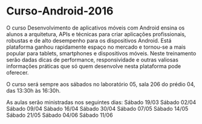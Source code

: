 # Curso-Android-2016

O curso Desenvolvimento de aplicativos móveis com Android ensina os alunos a arquitetura, APIs e técnicas para criar aplicações profissionais, robustas e de alto desempenho para os dispositivos Android. Está plataforma ganhou rapidamente espaço no mercado e tornou-se a mais popular para tablets, smartphones e dispositivos móveis. Neste treinamento serão dadas dicas de performance, responsividade e outras valiosas informações práticas que só quem desenvolve nesta plataforma pode oferecer.

O curso será sempre aos sábados no  laboratório 05, sala 206 do prédio 04, das 13:30h às 16:30h.

As aulas serão ministradas nos seguintes dias:
Sábado 19/03
Sábado 02/04
Sábado 09/04
Sábado 16/04
Sábado 30/04
Sábado 07/05
Sábado 14/05
Sábado 21/05
Sábado 04/06
Sábado 11/06
